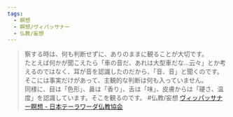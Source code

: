 ```yaml
---
tags:
  - 瞑想
  - 瞑想/ヴィパッサナー
  - 仏教/妄想
---
```

>察する時は、何も判断せずに、ありのままに観ることが大切です。  
たとえば何かが聞こえたら「車の音だ、あれは大型車だな…云々」とか考えるのではなく、耳が音を認識したのだから、「音、音」と聞くのです。そこには事実だけがあって、主観的な判断は何も入っていません。  
同様に、目は「色形」、鼻は「香り」、舌は「味」、皮膚からは「硬さ、温度」を認識しています。そこを観るのです。 #仏教/妄想 
[ヴィッパッサナー瞑想 - 日本テーラワーダ仏教協会](https://j-theravada.com/world/keyword/keyword-19/)


